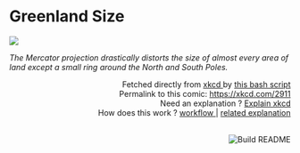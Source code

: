 # <b>Greenland Size</b>

[![](https://imgs.xkcd.com/comics/greenland_size.png)](https://xkcd.com/2911)

<i>The Mercator projection drastically distorts the size of almost every area of land except a small ring around the North and South Poles.</i>

<div align="right">
  Fetched directly from
  <a href="https://xkcd.com">
    xkcd
  </a>
  by
  <a href="https://github.com/Vanille-N/Vanille-N/blob/master/fetch">
    this bash script
  </a>
</div>
<div align="right">
  Permalink to this comic:
  <a href="https://xkcd.com/2911">
    https://xkcd.com/2911
  </a>
</div>
<div align="right">
  Need an explanation ?
  <a href="https://www.explainxkcd.com/wiki/index.php/2911">
    Explain xkcd
  </a>
</div>
<div align="right">
  How does this work ?
  <a href="https://github.com/Vanille-N/Vanille-N/blob/master/.github/workflows/build.yml">
    workflow
  </a>
  |
  <a href="https://simonwillison.net/2020/Jul/10/self-updating-profile-readme/">
    related explanation
  </a>
</div><br>

<a href="https://github.com/Vanille-N/Vanille-N/actions"><img src="https://github.com/Vanille-N/Vanille-N/workflows/Build%20README/badge.svg" align="right" alt="Build README"></a>
